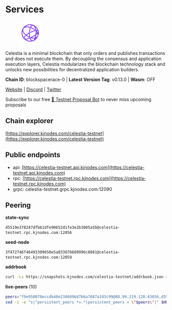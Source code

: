 # Services

<figure><img src="https://raw.githubusercontent.com/kj89/cosmos-images/main/logos/celestia.png" alt=""><figcaption></figcaption></figure>

Celestia is a minimal blockchain that only orders and publishes transactions and  does not execute them. By decoupling the consensus and application execution layers,  Celestia modularizes the blockchain technology stack and unlocks new possibilities  for decentralized application builders.

**Chain ID**: blockspacerace-0 | **Latest Version Tag**: v0.13.0 | **Wasm**: OFF

[Website](https://celestia.org) | [Discord](https://discord.gg/celestiacommunity) | [Twitter](https://twitter.com/CelestiaOrg)



Subscribe to our free [🤖 Testnet Proposal Bot](https://t.me/kjnodes_testnet_proposal_bot) to never miss upcoming proposals


## Chain explorer
[https://explorer.kjnodes.com/celestia-testnet](https://explorer.kjnodes.com/celestia-testnet)

## Public endpoints

* api: [https://celestia-testnet.api.kjnodes.com](https://celestia-testnet.api.kjnodes.com)
* rpc: [https://celestia-testnet.rpc.kjnodes.com](https://celestia-testnet.rpc.kjnodes.com)
* grpc: celestia-testnet.grpc.kjnodes.com:12090

## Peering

**state-sync**

```text
d5519e378247dfb61dfe90652d1fe3e2b3005a5b@celestia-testnet.rpc.kjnodes.com:12056
```

**seed-node**

```text
3f472746f46493309650e5a033076689996c8881@celestia-testnet.rpc.kjnodes.com:12059
```

**addrbook**
```bash
curl -Ls https://snapshots.kjnodes.com/celestia-testnet/addrbook.json > $HOME/.celestia-app/config/addrbook.json
```

**live-peers** (10)
```bash
peers="f9e950870eccdb40e2386896d7b6a7687a103c99@88.99.219.120:43656,d5519e378247dfb61dfe90652d1fe3e2b3005a5b@65.109.68.190:12056,7d6d1d1c3498687d4705fe4c7216623797835fae@74.118.136.164:26656,0196b56324c6fd3dd31110d3cb06dc169a1e1310@194.62.97.31:26656,10297d22a2f1f66bfb9f2c8f7d7152660bfffd92@65.109.32.148:26116,9fd9275b49d478bf8352dc160dc0e9a184011098@217.182.194.152:26656,ae95e8d93a0822a763823551c163d15d4cdce944@116.202.227.117:20656,6c73374cb78a543e2dd3eb218c29386392da2cf5@35.210.99.77:26656,3e3d0887865ca6feaf7e99a50dbfb41e591a9781@141.94.138.48:26688,c97019ef9ee43e93ad9019514b612e6b8363c3fd@138.201.63.38:26686"
sed -i -e "s|^persistent_peers *=.*|persistent_peers = \"$peers\"|" $HOME/.celestia-app/config/config.toml
```
